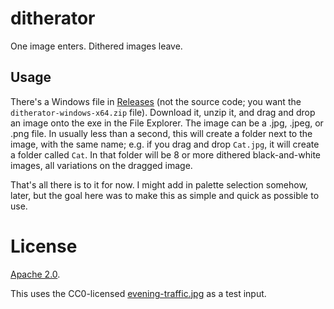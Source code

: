 # ditherator
One image enters. Dithered images leave.

## Usage

There's a Windows file in [Releases](https://github.com/tommyettinger/ditherator/releases) (not the source code;
you want the `ditherator-windows-x64.zip` file). Download it, unzip it, and drag and drop an image onto the exe in the
File Explorer. The image can be a .jpg, .jpeg, or .png file. In usually less than a second, this will create a folder
next to the image, with the same name; e.g. if you drag and drop `Cat.jpg`, it will create a folder called `Cat`. In
that folder will be 8 or more dithered black-and-white images, all variations on the dragged image.

That's all there is to it for now. I might add in palette selection somehow, later, but the goal here was to make this
as simple and quick as possible to use.

# License

[Apache 2.0](LICENSE).

This uses the CC0-licensed [evening-traffic.jpg](https://pxhere.com/en/photo/1608312) as a test input.